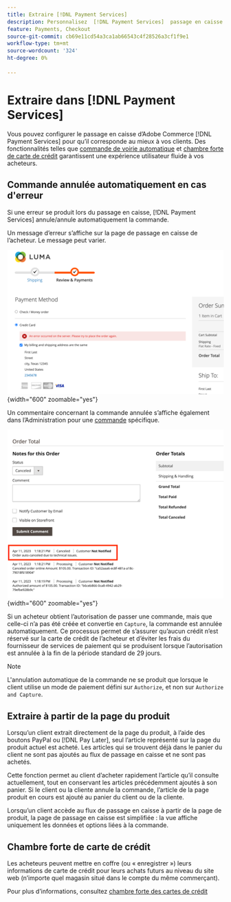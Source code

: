 ```yaml
---
title: Extraire [!DNL Payment Services]
description: Personnalisez  [!DNL Payment Services]  passage en caisse pour répondre aux besoins de votre client.
feature: Payments, Checkout
source-git-commit: cb69e11cd54a3ca1ab66543c4f28526a3cf1f9e1
workflow-type: tm+mt
source-wordcount: '324'
ht-degree: 0%

---
```



# Extraire dans [!DNL Payment Services]

Vous pouvez configurer le passage en caisse d’Adobe Commerce [!DNL Payment Services] pour qu’il corresponde au mieux à vos clients. Des fonctionnalités telles que [commande de voirie automatique](#order-auto-voided-if-error) et [chambre forte de carte de crédit](#credit-card-vaulting) garantissent une expérience utilisateur fluide à vos acheteurs.

## Commande annulée automatiquement en cas d&#39;erreur

Si une erreur se produit lors du passage en caisse, [!DNL Payment Services] annule/annule automatiquement la commande.

Un message d’erreur s’affiche sur la page de passage en caisse de l’acheteur. Le message peut varier.

![Erreur lors de la vérification](assets/user-checkout-error.png "Erreur lors de la récupération"){width="600" zoomable="yes"}

Un commentaire concernant la commande annulée s’affiche également dans l’Administration pour une [commande](https://experienceleague.adobe.com/docs/commerce-admin/stores-sales/order-management/orders/orders.html?lang=fr) spécifique.

![Commentaire de commande annulé dans Admin pour la commande](assets/admin-checkout-error.png "Commentaire de commande annulé dans Admin pour la commande"){width="600" zoomable="yes"}

Si un acheteur obtient l’autorisation de passer une commande, mais que celle-ci n’a pas été créée et convertie en `Capture`, la commande est annulée automatiquement. Ce processus permet de s’assurer qu’aucun crédit n’est réservé sur la carte de crédit de l’acheteur et d’éviter les frais du fournisseur de services de paiement qui se produisent lorsque l’autorisation est annulée à la fin de la période standard de 29 jours.

>[!NOTE]
>
>L&#39;annulation automatique de la commande ne se produit que lorsque le client utilise un mode de paiement défini sur `Authorize`, et non sur `Authorize and Capture`.

## Extraire à partir de la page du produit

Lorsqu’un client extrait directement de la page du produit, à l’aide des boutons PayPal ou [!DNL Pay Later], seul l’article représenté sur la page du produit actuel est acheté. Les articles qui se trouvent déjà dans le panier du client ne sont pas ajoutés au flux de passage en caisse et ne sont pas achetés.

Cette fonction permet au client d’acheter rapidement l’article qu’il consulte actuellement, tout en conservant les articles précédemment ajoutés à son panier.
Si le client ou la cliente annule la commande, l’article de la page produit en cours est ajouté au panier du client ou de la cliente.

Lorsqu’un client accède au flux de passage en caisse à partir de la page de produit, la page de passage en caisse est simplifiée : la vue affiche uniquement les données et options liées à la commande.

## Chambre forte de carte de crédit

Les acheteurs peuvent mettre en coffre (ou « enregistrer ») leurs informations de carte de crédit pour leurs achats futurs au niveau du site web (n’importe quel magasin situé dans le compte du même commerçant).

Pour plus d’informations, consultez [chambre forte des cartes de crédit](vaulting.md)
